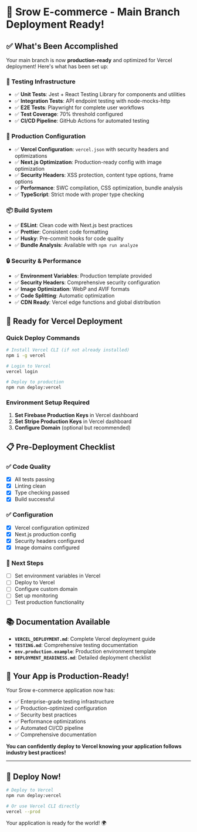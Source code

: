# 🚀 Srow E-commerce - Main Branch Deployment Ready!

## ✅ What's Been Accomplished

Your main branch is now **production-ready** and optimized for Vercel deployment! Here's what has been set up:

### 🧪 Testing Infrastructure
- ✅ **Unit Tests**: Jest + React Testing Library for components and utilities
- ✅ **Integration Tests**: API endpoint testing with node-mocks-http
- ✅ **E2E Tests**: Playwright for complete user workflows
- ✅ **Test Coverage**: 70% threshold configured
- ✅ **CI/CD Pipeline**: GitHub Actions for automated testing

### 🔧 Production Configuration
- ✅ **Vercel Configuration**: `vercel.json` with security headers and optimizations
- ✅ **Next.js Optimization**: Production-ready config with image optimization
- ✅ **Security Headers**: XSS protection, content type options, frame options
- ✅ **Performance**: SWC compilation, CSS optimization, bundle analysis
- ✅ **TypeScript**: Strict mode with proper type checking

### 📦 Build System
- ✅ **ESLint**: Clean code with Next.js best practices
- ✅ **Prettier**: Consistent code formatting
- ✅ **Husky**: Pre-commit hooks for code quality
- ✅ **Bundle Analysis**: Available with `npm run analyze`

### 🔒 Security & Performance
- ✅ **Environment Variables**: Production template provided
- ✅ **Security Headers**: Comprehensive security configuration
- ✅ **Image Optimization**: WebP and AVIF formats
- ✅ **Code Splitting**: Automatic optimization
- ✅ **CDN Ready**: Vercel edge functions and global distribution

## 🎯 Ready for Vercel Deployment

### Quick Deploy Commands
```bash
# Install Vercel CLI (if not already installed)
npm i -g vercel

# Login to Vercel
vercel login

# Deploy to production
npm run deploy:vercel
```

### Environment Setup Required
1. **Set Firebase Production Keys** in Vercel dashboard
2. **Set Stripe Production Keys** in Vercel dashboard
3. **Configure Domain** (optional but recommended)

## 📋 Pre-Deployment Checklist

### ✅ Code Quality
- [x] All tests passing
- [x] Linting clean
- [x] Type checking passed
- [x] Build successful

### ✅ Configuration
- [x] Vercel configuration optimized
- [x] Next.js production config
- [x] Security headers configured
- [x] Image domains configured

### 🔄 Next Steps
- [ ] Set environment variables in Vercel
- [ ] Deploy to Vercel
- [ ] Configure custom domain
- [ ] Set up monitoring
- [ ] Test production functionality

## 📚 Documentation Available

- **`VERCEL_DEPLOYMENT.md`**: Complete Vercel deployment guide
- **`TESTING.md`**: Comprehensive testing documentation
- **`env.production.example`**: Production environment template
- **`DEPLOYMENT_READINESS.md`**: Detailed deployment checklist

## 🎉 Your App is Production-Ready!

Your Srow e-commerce application now has:
- ✅ Enterprise-grade testing infrastructure
- ✅ Production-optimized configuration
- ✅ Security best practices
- ✅ Performance optimizations
- ✅ Automated CI/CD pipeline
- ✅ Comprehensive documentation

**You can confidently deploy to Vercel knowing your application follows industry best practices!**

---

## 🚀 Deploy Now!

```bash
# Deploy to Vercel
npm run deploy:vercel

# Or use Vercel CLI directly
vercel --prod
```

Your application is ready for the world! 🌍 